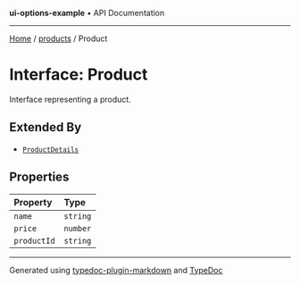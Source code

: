 **ui-options-example** • API Documentation

***

[Home](../../README.md) / [products](../README.md) / Product

# Interface: Product

Interface representing a product.

## Extended By

- [`ProductDetails`](ProductDetails.md)

## Properties

| Property | Type |
| :------ | :------ |
| `name` | `string` |
| `price` | `number` |
| `productId` | `string` |

***

Generated using [typedoc-plugin-markdown](https://www.npmjs.com/package/typedoc-plugin-markdown) and [TypeDoc](https://typedoc.org/)
